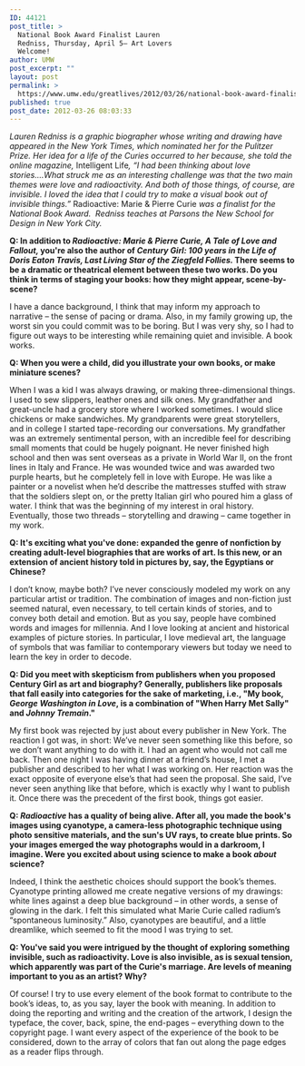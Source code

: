 ```yaml
---
ID: 44121
post_title: >
  National Book Award Finalist Lauren
  Redniss, Thursday, April 5— Art Lovers
  Welcome!
author: UMW
post_excerpt: ""
layout: post
permalink: >
  https://www.umw.edu/greatlives/2012/03/26/national-book-award-finalist-lauren-redniss-thursday-april-5/
published: true
post_date: 2012-03-26 08:03:33
---
```

<em><em>Lauren Redniss is a graphic biographer whose writing and drawing have appeared in the </em>New York Times<em>, which nominated her for the Pulitzer Prize. Her idea for a life of the Curies</em> occurred to her because, she told the online magazine, </em>Intelligent Life<em>, “I had been thinking about love stories….What struck me as an interesting challenge was that the two main themes were love and radioactivity. And both of those things, of course, are invisible. I loved the idea that I could try to make a visual book out of invisible things.” </em>Radioactive: Marie &amp; Pierre Curie<em> was a finalist for the National Book Award.  Redniss teaches at Parsons the New School for Design in New York City.</em>

<strong>Q: In addition to <em>Radioactive: Marie &amp; Pierre Curie, A Tale of Love and Fallout, </em>you're also the author of <em>Century Girl: 100 years in the Life of Doris Eaton Travis, Last Living Star of the Ziegfeld Follies. </em>There seems to be a dramatic or theatrical element between these two works. Do you think in terms of staging your books: how they might appear, scene-by-scene?</strong>

I have a dance background, I think that may inform my approach to narrative – the sense of pacing or drama. Also, in my family growing up, the worst sin you could commit was to be boring. But I was very shy, so I had to figure out ways to be interesting while remaining quiet and invisible. A book works.

<strong>Q: When you were a child, did you illustrate your own books, or make miniature scenes?</strong>

When I was a kid I was always drawing, or making three-dimensional things. I used to sew slippers, leather ones and silk ones. My grandfather and great-uncle had a grocery store where I worked sometimes. I would slice chickens or make sandwiches. My grandparents were great storytellers, and in college I started tape-recording our conversations. My grandfather was an extremely sentimental person, with an incredible feel for describing small moments that could be hugely poignant. He never finished high school and then was sent overseas as a private in World War II, on the front lines in Italy and France. He was wounded twice and was awarded two purple hearts, but he completely fell in love with Europe. He was like a painter or a novelist when he’d describe the mattresses stuffed with straw that the soldiers slept on, or the pretty Italian girl who poured him a glass of water. I think that was the beginning of my interest in oral history. Eventually, those two threads – storytelling and drawing – came together in my work.

<strong>Q: It's exciting what you've done: expanded the genre of nonfiction by creating adult-level biographies that are works of art. Is this new, or an extension of ancient history told in pictures by, say, the Egyptians or Chinese?</strong>

I don’t know, maybe both? I’ve never consciously modeled my work on any particular artist or tradition. The combination of images and non-fiction just seemed natural, even necessary, to tell certain kinds of stories, and to convey both detail and emotion. But as you say, people have combined words and images for millennia. And I love looking at ancient and historical examples of picture stories. In particular, I love medieval art, the language of symbols that was familiar to contemporary viewers but today we need to learn the key in order to decode.

<strong>Q: Did you meet with skepticism from publishers when you proposed Century Girl as art and biography? Generally, publishers like proposals that fall easily into categories for the sake of marketing, i.e., "My book, <em>George Washington in Love</em>, is a combination of "When Harry Met Sally" and <em>Johnny Tremain</em>."</strong>

My first book was rejected by just about every publisher in New York. The reaction I got was, in short: We’ve never seen something like this before, so we don’t want anything to do with it. I had an agent who would not call me back. Then one night I was having dinner at a friend’s house, I met a publisher and described to her what I was working on. Her reaction was the exact opposite of everyone else’s that had seen the proposal. She said, I’ve never seen anything like that before, which is exactly why I want to publish it. Once there was the precedent of the first book, things got easier.

<strong>Q: <em>Radioactive </em>has a quality of being alive. After all, you made the book's images using cyanotype, a camera-less photographic technique using photo sensitive materials, and the sun's UV rays, to create blue prints. So your images emerged the way photographs would in a darkroom, I imagine. Were you excited about using science to make a book <em>about </em>science?</strong>

Indeed, I think the aesthetic choices should support the book’s themes. Cyanotype printing allowed me create negative versions of my drawings: white lines against a deep blue background – in other words, a sense of glowing in the dark. I felt this simulated what Marie Curie called radium’s “spontaneous luminosity.” Also, cyanotypes are beautiful, and a little dreamlike, which seemed to fit the mood I was trying to set.

<strong>Q: You've said you were intrigued by the thought of exploring something invisible, such as radioactivity. Love is also invisible, as is sexual tension, which apparently was part of the Curie's marriage. Are levels of meaning important to you as an artist? Why?</strong>

Of course! I try to use every element of the book format to contribute to the book’s ideas, to, as you say, layer the book with meaning. In addition to doing the reporting and writing and the creation of the artwork, I design the typeface, the cover, back, spine, the end-pages – everything down to the copyright page. I want every aspect of the experience of the book to be considered, down to the array of colors that fan out along the page edges as a reader flips through.